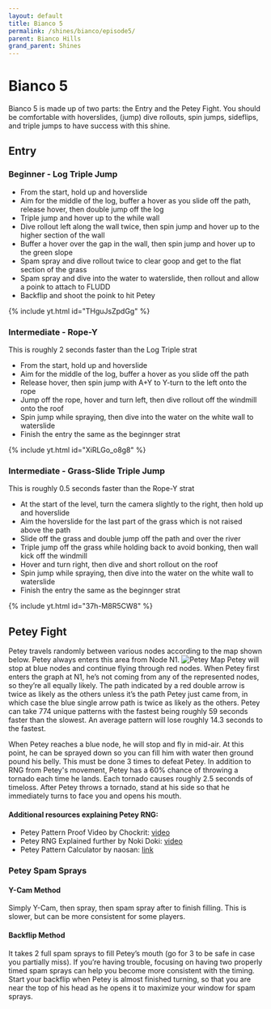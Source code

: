 ```yaml
---
layout: default 
title: Bianco 5
permalink: /shines/bianco/episode5/
parent: Bianco Hills
grand_parent: Shines
---
```

# Bianco 5
Bianco 5 is made up of two parts: the Entry and the Petey Fight. You should be comfortable with hoverslides, (jump) dive rollouts, spin jumps, sideflips, and triple jumps to have success with this shine.
## Entry

### Beginner - Log Triple Jump
- From the start, hold up and hoverslide
- Aim for the middle of the log, buffer a hover as you slide off the path, release hover, then double jump off the log
- Triple jump and hover up to the while wall
- Dive rollout left along the wall twice, then spin jump and hover up to the higher section of the wall
- Buffer a hover over the gap in the wall, then spin jump and hover up to the green slope
- Spam spray and dive rollout twice to clear goop and get to the flat section of the grass
- Spam spray and dive into the water to waterslide, then rollout and allow a poink to attach to FLUDD
- Backflip and shoot the poink to hit Petey

{% include yt.html id="THguJsZpdGg" %}
### Intermediate - Rope-Y
This is roughly 2 seconds faster than the Log Triple strat
- From the start, hold up and hoverslide
- Aim for the middle of the log, buffer a hover as you slide off the path
- Release hover, then spin jump with A+Y to Y-turn to the left onto the rope
- Jump off the rope, hover and turn left, then dive rollout off the windmill onto the roof
- Spin jump while spraying, then dive into the water on the white wall to waterslide
- Finish the entry the same as the beginnger strat

{% include yt.html id="XiRLGo_o8g8" %}
### Intermediate - Grass-Slide Triple Jump
This is roughly 0.5 seconds faster than the Rope-Y strat
- At the start of the level, turn the camera slightly to the right, then hold up and hoverslide
- Aim the hoverslide for the last part of the grass which is not raised above the path
- Slide off the grass and double jump off the path and over the river
- Triple jump off the grass while holding back to avoid bonking, then wall kick off the windmill
- Hover and turn right, then dive and short rollout on the roof
- Spin jump while spraying, then dive into the water on the white wall to waterslide
- Finish the entry the same as the beginnger strat

{% include yt.html id="37h-M8R5CW8" %}
## Petey Fight
Petey travels randomly between various nodes according to the map shown below. Petey always enters this area from Node N1.
![Petey Map](https://i.imgur.com/w0pf6Vx.jpeg)
Petey will stop at blue nodes and continue flying through red nodes. When Petey first enters the graph at N1, he’s not coming from any of the represented nodes, so they’re all equally likely. The path indicated by a red double arrow is twice as likely as the others unless it’s the path Petey just came from, in which case the blue single arrow path is twice as likely as the others. Petey can take 774 unique patterns with the fastest being roughly 59 seconds faster than the slowest. An average pattern will lose roughly 14.3 seconds to the fastest.

When Petey reaches a blue node, he will stop and fly in mid-air. At this point, he can be sprayed down so you can fill him with water then ground pound his belly. This must be done 3 times to defeat Petey. In addition to RNG from Petey's movement, Petey has a 60% chance of throwing a tornado each time he lands. Each tornado causes roughly 2.5 seconds of timeloss. After Petey throws a tornado, stand at his side so that he immediately turns to face you and opens his mouth. 

#### Additional resources explaining Petey RNG:
- Petey Pattern Proof Video by Chockrit: [video](https://youtu.be/t3GI8bCZiIY)
- Petey RNG Explained further by Noki Doki: [video](https://youtu.be/Kh_Qhdfy1io)
- Petey Pattern Calculator by naosan: [link](https://naosanpoyo.github.io/PeteyPattern/)

### Petey Spam Sprays
#### Y-Cam Method
Simply Y-Cam, then spray, then spam spray after to finish filling. This is slower, but can be more consistent for some players.

#### Backflip Method
It takes 2 full spam sprays to fill Petey’s mouth (go for 3 to be safe in case you partially miss). If you’re having trouble, focusing on having two properly timed spam sprays can help you become more consistent with the timing. Start your backflip when Petey is almost finished turning, so that you are near the top of his head as he opens it to maximize your window for spam sprays.
